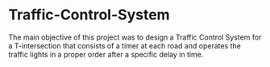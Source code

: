 # Traffic-Control-System
The main objective of this project was to design a Traffic Control System for a T-intersection that consists of a timer at each road and operates the traffic lights in a proper order after a specific delay in time.

